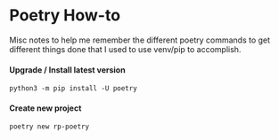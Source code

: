 # Poetry How-to

Misc notes to help me remember the different poetry commands to get different things
done that I used to use venv/pip to accomplish.

#### Upgrade / Install latest version
```
python3 -m pip install -U poetry
```

#### Create new project
```
poetry new rp-poetry
```


